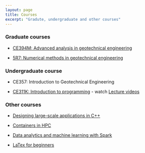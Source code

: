 ```yaml
---
layout: page
title: Courses
excerpt: "Gradute, undergraduate and other courses"
---
```


### Graduate courses

* [CE394M: Advanced analysis in geotechnical engineering](https://github.com/kks32-courses/ce394m)

* [5R7: Numerical methods in geotechnical engineering](https://github.com/kks32-courses/5r7-fem) 

### Undergraduate course

* CE357: Introduction to Geotechnical Engineering 

* [CE311K: Introduction to programming](https://github.com/kks32-courses/ce311k) - watch [Lecture videos](https://www.youtube.com/watch?v=eVKPCWBlY8A&list=PLF6FCo2wh5eXt-r324VAXFdP2z1IJUbqs)

### Other courses

* [Designing large-scale applications in C++](https://github.com/kks32/cpp-software-development)

* [Containers in HPC](https://rse-cambridge.gitbooks.io/hpc-containers/content/) 

* [Data analytics and machine learning with Spark](https://kks32-courses.gitbook.io/data-analytics/) 

* [LaTex for beginners](https://github.com/kks32-courses/latex) 
